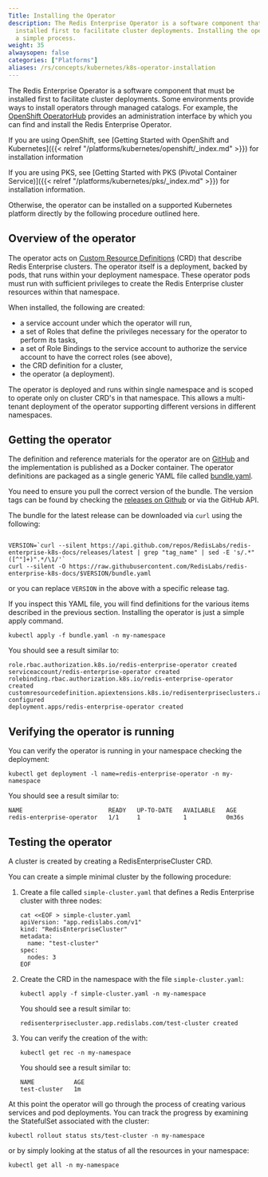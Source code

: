 ```yaml
---
Title: Installing the Operator
description: The Redis Enterprise Operator is a software component that must be
  installed first to facilitate cluster deployments. Installing the operator is
  a simple process.
weight: 35
alwaysopen: false
categories: ["Platforms"]
aliases: /rs/concepts/kubernetes/k8s-operator-installation
---
```


The Redis Enterprise Operator is a software component that must be
installed first to facilitate cluster deployments. Some environments provide
ways to install operators through managed catalogs. For example, the
[OpenShift OperatorHub](https://docs.openshift.com/container-platform/4.3/operators/olm-adding-operators-to-cluster.html)
provides an administration interface by which you can find and install the Redis Enterprise
Operator.

If you are using OpenShift, see [Getting Started with OpenShift and Kubernetes]({{< relref "/platforms/kubernetes/openshift/_index.md" >}}) for
installation information

If you are using PKS, see [Getting Started with PKS (Pivotal Container Service)]({{< relref "/platforms/kubernetes/pks/_index.md" >}}) for
installation information.

Otherwise, the operator can be installed on a supported Kubernetes platform
directly by the following procedure outlined here.

## Overview of the operator

The operator acts on [Custom Resource Definitions](https://kubernetes.io/docs/concepts/extend-kubernetes/api-extension/custom-resources/#customresourcedefinitions) (CRD) that describe Redis Enterprise clusters. The operator itself is a deployment, backed by pods, that runs within your deployment namespace. These operator pods must run with sufficient privileges to create the Redis Enterprise cluster resources within that namespace.

When installed, the following are created:

 * a service account under which the operator will run,
 * a set of Roles that define the privileges necessary for the operator to perform its tasks,
 * a set of Role Bindings to the service account to authorize the service account to have the correct roles (see above),
 * the CRD definition for a cluster,
 * the operator (a deployment).

 The operator is deployed and runs within single namespace and is scoped to operate only on cluster CRD's in that namespace. This allows a multi-tenant deployment of the operator supporting different versions in different namespaces.

## Getting the operator

The definition and reference materials for the operator are on
[GitHub](https://github.com/RedisLabs/redis-enterprise-k8s-docs) and the
implementation is published as a Docker container. The operator
definitions are packaged as a single generic YAML file called
[bundle.yaml](https://github.com/RedisLabs/redis-enterprise-k8s-docs/blob/master/bundle.yaml).

You need to ensure you pull the correct version of the bundle. The version tags
can be found by checking the [releases on Github](https://github.com/RedisLabs/redis-enterprise-k8s-docs/releases)
or via the GitHub API.

The bundle for the latest release can be downloaded via `curl` using the following:

```

VERSION=`curl --silent https://api.github.com/repos/RedisLabs/redis-enterprise-k8s-docs/releases/latest | grep "tag_name" | sed -E 's/.*"([^"]+)".*/\1/'`
curl --silent -O https://raw.githubusercontent.com/RedisLabs/redis-enterprise-k8s-docs/$VERSION/bundle.yaml
```

or you can replace `VERSION` in the above with a specific release tag.


If you inspect this YAML file, you will find definitions for the various items
described in the previous section. Installing the operator is just a simple apply
command.

```
kubectl apply -f bundle.yaml -n my-namespace
```

You should see a result similar to:

```
role.rbac.authorization.k8s.io/redis-enterprise-operator created
serviceaccount/redis-enterprise-operator created
rolebinding.rbac.authorization.k8s.io/redis-enterprise-operator created
customresourcedefinition.apiextensions.k8s.io/redisenterpriseclusters.app.redislabs.com configured
deployment.apps/redis-enterprise-operator created
```

## Verifying the operator is running

You can verify the operator is running in your namespace checking the deployment:

```
kubectl get deployment -l name=redis-enterprise-operator -n my-namespace
```

You should see a result similar to:

```
NAME                        READY   UP-TO-DATE   AVAILABLE   AGE
redis-enterprise-operator   1/1     1            1           0m36s
```

## Testing the operator

A cluster is created by creating a RedisEnterpriseCluster CRD.

You can create a simple minimal cluster by the following procedure:

1. Create a file called `simple-cluster.yaml` that defines a Redis Enterprise
   cluster with three nodes:

    ```
    cat <<EOF > simple-cluster.yaml
    apiVersion: "app.redislabs.com/v1"
    kind: "RedisEnterpriseCluster"
    metadata:
      name: "test-cluster"
    spec:
      nodes: 3
    EOF
    ```
2. Create the CRD in the namespace with the file `simple-cluster.yaml`:

    ```
    kubectl apply -f simple-cluster.yaml -n my-namespace
    ```

    You should see a result similar to:

    ```
    redisenterprisecluster.app.redislabs.com/test-cluster created
    ```

3. You can verify the creation of the with:

    ```
    kubectl get rec -n my-namespace
    ```

    You should see a result similar to:

    ```
    NAME           AGE
    test-cluster   1m
    ```


At this point the operator will go through the process of creating various
services and pod deployments. You can track the progress by examining the
StatefulSet associated with the cluster:

```
kubectl rollout status sts/test-cluster -n my-namespace
```

or by simply looking at the status of all the resources in your namespace:

```
kubectl get all -n my-namespace
```
